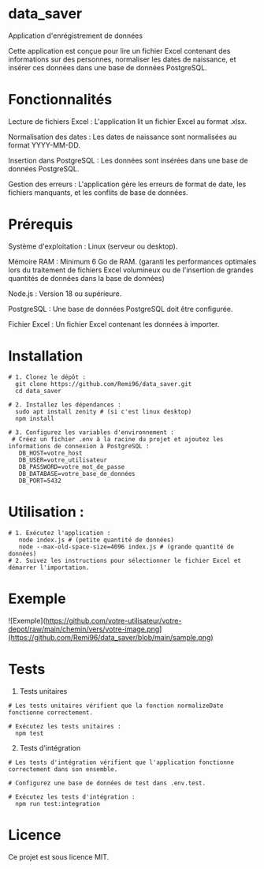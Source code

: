 # data_saver
Application d'enrégistrement de données

Cette application est conçue pour lire un fichier Excel contenant des informations sur des personnes, normaliser les dates de naissance, et insérer ces données dans une base de données PostgreSQL.

# Fonctionnalités

  Lecture de fichiers Excel : L'application lit un fichier Excel au format .xlsx.

  Normalisation des dates : Les dates de naissance sont normalisées au format YYYY-MM-DD.

  Insertion dans PostgreSQL : Les données sont insérées dans une base de données PostgreSQL.

  Gestion des erreurs : L'application gère les erreurs de format de date, les fichiers manquants, et les conflits de base de données.

# Prérequis

  Système d'exploitation : Linux (serveur ou desktop).

  Mémoire RAM : Minimum 6 Go de RAM. (garanti les performances optimales lors du traitement de fichiers Excel volumineux ou de l'insertion de grandes quantités de données dans la base de données)

  Node.js : Version 18 ou supérieure.

  PostgreSQL : Une base de données PostgreSQL doit être configurée.

  Fichier Excel : Un fichier Excel contenant les données à importer.

# Installation

    # 1. Clonez le dépôt :
      git clone https://github.com/Remi96/data_saver.git
      cd data_saver

    # 2. Installez les dépendances :
      sudo apt install zenity # (si c'est linux desktop)
      npm install

    # 3. Configurez les variables d'environnement :
     # Créez un fichier .env à la racine du projet et ajoutez les informations de connexion à PostgreSQL :
       DB_HOST=votre_host
       DB_USER=votre_utilisateur
       DB_PASSWORD=votre_mot_de_passe
       DB_DATABASE=votre_base_de_données
       DB_PORT=5432

# Utilisation :

    # 1. Exécutez l'application :
       node index.js # (petite quantité de données)
       node --max-old-space-size=4096 index.js # (grande quantité de données)
    # 2. Suivez les instructions pour sélectionner le fichier Excel et démarrer l'importation.

# Exemple

![Exemple](https://github.com/votre-utilisateur/votre-depot/raw/main/chemin/vers/votre-image.png](https://github.com/Remi96/data_saver/blob/main/sample.png)

# Tests

  1.  Tests unitaires

    # Les tests unitaires vérifient que la fonction normalizeDate fonctionne correctement.

    # Exécutez les tests unitaires :
      npm test

  2.  Tests d'intégration

    # Les tests d'intégration vérifient que l'application fonctionne correctement dans son ensemble.

    # Configurez une base de données de test dans .env.test.

    # Exécutez les tests d'intégration :
      npm run test:integration

# Licence

Ce projet est sous licence MIT.

